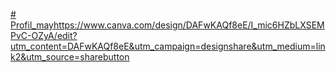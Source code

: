 [# Profil_may](https://www.canva.com/design/DAFwKAQf8eE/I_mic6HZbLXSEMPvC-OZyA/edit?utm_content=DAFwKAQf8eE&utm_campaign=designshare&utm_medium=link2&utm_source=sharebutton)https://www.canva.com/design/DAFwKAQf8eE/I_mic6HZbLXSEMPvC-OZyA/edit?utm_content=DAFwKAQf8eE&utm_campaign=designshare&utm_medium=link2&utm_source=sharebutton
